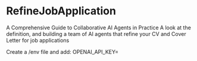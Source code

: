 # RefineJobApplication
A Comprehensive Guide to Collaborative AI Agents in Practice A look at the definition, and building a team of AI agents that refine your CV and Cover Letter for job applications

Create a /env file and add: OPENAI_API_KEY=